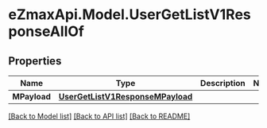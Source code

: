 
# eZmaxApi.Model.UserGetListV1ResponseAllOf

## Properties

Name | Type | Description | Notes
------------ | ------------- | ------------- | -------------
**MPayload** | [**UserGetListV1ResponseMPayload**](UserGetListV1ResponseMPayload.md) |  | 

[[Back to Model list]](../README.md#documentation-for-models)
[[Back to API list]](../README.md#documentation-for-api-endpoints)
[[Back to README]](../README.md)

